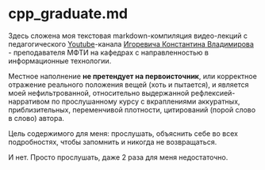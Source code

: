 # cpp_graduate.md

Здесь сложена моя текстовая markdown-компиляция видео-лекций с педагогического [Youtube](https://www.youtube.com/@tilir/featured)-канала 
[Игоревича Константина Владимирова](https://wiki.mipt.tech/index.php/%D0%92%D0%BB%D0%B0%D0%B4%D0%B8%D0%BC%D0%B8%D1%80%D0%BE%D0%B2_%D0%9A%D0%BE%D0%BD%D1%81%D1%82%D0%B0%D0%BD%D1%82%D0%B8%D0%BD_%D0%98%D0%B3%D0%BE%D1%80%D0%B5%D0%B2%D0%B8%D1%87)
\- преподавателя МФТИ на кафедрах с направленностью в информационные технологии.

Местное наполнение **не претендует на первоисточник**, или корректное отражение реального положения вещей (хоть и пытается),
и является моей нефильтрованной, относительно выдержанной рефлексией-нарративом по прослушанному курсу
с вкраплениями аккуратных, приблизительных, переменчивой плотности, цитирований (порой слово в слово) автора.

Цель содержимого для меня: прослушать, объяснить себе во всех подробностях, чтобы запомнить и никогда не возвращаться.

И нет. Просто прослушать, даже 2 раза для меня недостаточно.
